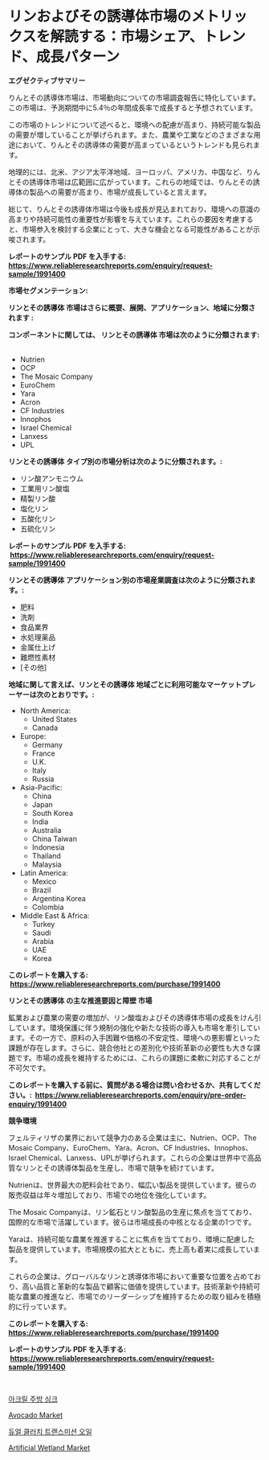 <p><h1>リンおよびその誘導体市場のメトリックスを解読する：市場シェア、トレンド、成長パターン</h1></p><p><strong>エグゼクティブサマリー</strong></p>
<p><p>りんとその誘導体市場は、市場動向についての市場調査報告に特化しています。この市場は、予測期間中に5.4％の年間成長率で成長すると予想されています。</p><p>この市場のトレンドについて述べると、環境への配慮が高まり、持続可能な製品の需要が増していることが挙げられます。また、農業や工業などのさまざまな用途において、りんとその誘導体の需要が高まっているというトレンドも見られます。</p><p>地理的には、北米、アジア太平洋地域、ヨーロッパ、アメリカ、中国など、りんとその誘導体市場は広範囲に広がっています。これらの地域では、りんとその誘導体の製品への需要が高まり、市場が成長していると言えます。</p><p>総じて、りんとその誘導体市場は今後も成長が見込まれており、環境への意識の高まりや持続可能性の重要性が影響を与えています。これらの要因を考慮すると、市場参入を検討する企業にとって、大きな機会となる可能性があることが示唆されます。</p></p>
<p><strong>レポートのサンプル PDF を入手する: <a href="https://www.reliableresearchreports.com/enquiry/request-sample/1991400">https://www.reliableresearchreports.com/enquiry/request-sample/1991400</a></strong></p>
<p><strong>市場セグメンテーション:</strong></p>
<p><strong> リンとその誘導体 市場はさらに概要、展開、アプリケーション、地域に分類されます :</strong></p>
<p><strong>コンポーネントに関しては、 リンとその誘導体 市場は次のように分類されます: &nbsp;</strong></p>
<p><ul><li>Nutrien</li><li>OCP</li><li>The Mosaic Company</li><li>EuroChem</li><li>Yara</li><li>Acron</li><li>CF Industries</li><li>Innophos</li><li>Israel Chemical</li><li>Lanxess</li><li>UPL</li></ul></p>
<p><strong> リンとその誘導体 タイプ別の市場分析は次のように分類されます。:</strong></p>
<p><ul><li>リン酸アンモニウム</li><li>工業用リン酸塩</li><li>精製リン酸</li><li>塩化リン</li><li>五酸化リン</li><li>五硫化リン</li></ul></p>
<p><strong>レポートのサンプル PDF を入手する: &nbsp;<a href="https://www.reliableresearchreports.com/enquiry/request-sample/1991400">https://www.reliableresearchreports.com/enquiry/request-sample/1991400</a></strong></p>
<p><strong> リンとその誘導体 アプリケーション別の市場産業調査は次のように分類されます。:</strong></p>
<p><ul><li>肥料</li><li>洗剤</li><li>食品業界</li><li>水処理薬品</li><li>金属仕上げ</li><li>難燃性素材</li><li>[その他]</li></ul></p>
<p><strong>地域に関して言えば、リンとその誘導体 地域ごとに利用可能なマーケットプレーヤーは次のとおりです。:</strong></p>
<p><ul>
    <li>
        North America:
        <ul>
            <li>United States</li>
            <li>Canada</li>
        </ul>
    </li>
    <li>
        Europe:
        <ul>
            <li>Germany</li>
            <li>France</li>
            <li>U.K.</li>
            <li>Italy</li>
            <li>Russia</li>
        </ul>
    </li>
    <li>
        Asia-Pacific:
        <ul>
            <li>China</li>
            <li>Japan</li>
            <li>South Korea</li>
            <li>India</li>
            <li>Australia</li>
            <li>China Taiwan</li>
            <li>Indonesia</li>
            <li>Thailand</li>
            <li>Malaysia</li>
        </ul>
    </li>
    <li>
        Latin America:
        <ul>
            <li>Mexico</li>
            <li>Brazil</li>
            <li>Argentina Korea</li>
            <li>Colombia</li>
        </ul>
    </li>
    <li>
        Middle East & Africa:
        <ul>
            <li>Turkey</li>
            <li>Saudi</li>
            <li>Arabia</li>
            <li>UAE</li>
            <li>Korea</li>
        </ul>
    </li>
    </ul></p>
<p><strong>このレポートを購入する: &nbsp;<a href="https://www.reliableresearchreports.com/purchase/1991400">https://www.reliableresearchreports.com/purchase/1991400</a></strong></p>
<p><strong>リンとその誘導体 の主な推進要因と障壁 市場</strong></p>
<p><p>鉱業および農業の需要の増加が、リン酸塩およびその誘導体市場の成長をけん引しています。環境保護に伴う規制の強化や新たな技術の導入も市場を牽引しています。その一方で、原料の入手困難や価格の不安定性、環境への悪影響といった課題が存在します。さらに、競合他社との差別化や技術革新の必要性も大きな課題です。市場の成長を維持するためには、これらの課題に柔軟に対応することが不可欠です。</p></p>
<p><strong>このレポートを購入する前に、質問がある場合は問い合わせるか、共有してください。:&nbsp; <a href="https://www.reliableresearchreports.com/enquiry/pre-order-enquiry/1991400">https://www.reliableresearchreports.com/enquiry/pre-order-enquiry/1991400</a></strong></p>
<p><strong>競争環境</strong></p>
<p><p>フェルティリザの業界において競争力のある企業は主に、Nutrien、OCP、The Mosaic Company、EuroChem、Yara、Acron、CF Industries、Innophos、Israel Chemical、Lanxess、UPLが挙げられます。これらの企業は世界中で高品質なリンとその誘導体製品を生産し、市場で競争を続けています。</p><p>Nutrienは、世界最大の肥料会社であり、幅広い製品を提供しています。彼らの販売収益は年々増加しており、市場での地位を強化しています。</p><p>The Mosaic Companyは、リン鉱石とリン酸製品の生産に焦点を当てており、国際的な市場で活躍しています。彼らは市場成長の中核となる企業の1つです。</p><p>Yaraは、持続可能な農業を推進することに焦点を当てており、環境に配慮した製品を提供しています。市場規模の拡大とともに、売上高も着実に成長しています。</p><p>これらの企業は、グローバルなリンと誘導体市場において重要な位置を占めており、高い品質と革新的な製品で顧客に価値を提供しています。技術革新や持続可能な農業の推進など、市場でのリーダーシップを維持するための取り組みを積極的に行っています。</p></p>
<p><strong>このレポートを購入する: &nbsp; <a href="https://www.reliableresearchreports.com/purchase/1991400">https://www.reliableresearchreports.com/purchase/1991400</a></strong></p>
<p><strong>レポートのサンプル PDF を入手する: &nbsp;<a href="https://www.reliableresearchreports.com/enquiry/request-sample/1991400">https://www.reliableresearchreports.com/enquiry/request-sample/1991400</a></strong><strong></strong></p>
<p>&nbsp;</p>
<p><p><a href="https://github.com/OwenHamiytll568745/Market-Research-Report-List-1/blob/main/96184997872.md">아크릴 주방 싱크</a></p><p><a href="https://issuu.com/reportprime-2/docs/avocado-market-size-2030.pptx">Avocado Market</a></p><p><a href="https://github.com/vdhdwjyp90142/Market-Research-Report-List-1/blob/main/96123607871.md">듀얼 클러치 트랜스미션 오일</a></p><p><a href="https://issuu.com/reportprime-2/docs/artificial-wetland-market-size-2030.pptx">Artificial Wetland Market</a></p></p>